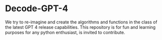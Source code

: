 # Decode-GPT-4
We try to re-imagine and create the algorithms and functions in the class of the latest GPT 4 release capabilities. This repository is for fun and learning purposes for any python enthusiast, is invited to contribute.
